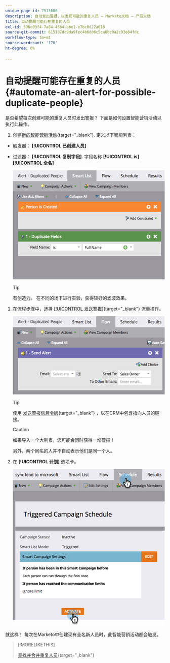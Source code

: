 ```yaml
---
unique-page-id: 7513680
description: 自动发出警报，以发现可能的重复人员 — Marketo文档 — 产品文档
title: 自动提醒可能存在重复的人员
exl-id: 596c03f4-7a84-4564-bbe1-e7bc0d22a616
source-git-commit: 615107dc9da9fec4b6d06c5ca6bc0a2c03e84fdc
workflow-type: tm+mt
source-wordcount: '170'
ht-degree: 0%

---
```


# 自动提醒可能存在重复的人员 {#automate-an-alert-for-possible-duplicate-people}

是否希望每次创建可能的重复人员时发出警报？ 下面是如何设置智能营销活动以执行此操作。

1. [创建新的智能营销活动](/help/marketo/product-docs/core-marketo-concepts/smart-campaigns/creating-a-smart-campaign/create-a-new-smart-campaign.md){target="_blank"}. 定义以下智能列表：

* 触发器： **[!UICONTROL 已创建人员]**
* 过滤器： **[!UICONTROL 复制字段]**. 字段名称 **[!UICONTROL is] [!UICONTROL 全名]**

   ![](assets/automate-an-alert-1.png)

   >[!TIP]
   >
   >有创造力。 在不同的场下进行实验，获得较好的滤波效果。

1. 在流程步骤中，选择 [[!UICONTROL 发送警报]](/help/marketo/product-docs/core-marketo-concepts/smart-campaigns/flow-actions/send-alert.md){target="_blank"} 流量操作。

   ![](assets/automate-an-alert-2.png)

   >[!TIP]
   >
   >使用 [发送警报信息令牌](/help/marketo/product-docs/email-marketing/general/using-tokens/use-the-send-alert-info-token.md){target="_blank"} ，以在CRM中包含指向人员的链接。

   >[!CAUTION]
   >
   >如果导入一个大列表，您可能会同时获得一堆警报！
   >
   >另外，两个同名的人并不自动表示他们是同一个人。

1. 在 **[!UICONTROL 计划]** 选项卡。

   ![](assets/automate-an-alert-3.png)

就这样！ 每次在Marketo中创建现有全名新人员时，此智能营销活动都会触发。

>[!MORELIKETHIS]
>
>[查找并合并重复人员](/help/marketo/product-docs/core-marketo-concepts/smart-lists-and-static-lists/managing-people-in-smart-lists/find-and-merge-duplicate-people.md){target="_blank"}

